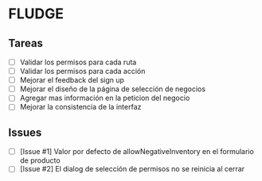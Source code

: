# FLUDGE

## Tareas

- [ ] Validar los permisos para cada ruta
- [ ] Validar los permisos para cada acción
- [ ] Mejorar el feedback del sign up
- [ ] Mejorar el diseño de la página de selección de negocios
- [ ] Agregar mas información en la peticion del negocio
- [ ] Mejorar la consistencia de la interfaz

## Issues

- [ ] [Issue #1] Valor por defecto de allowNegativeInventory en el formulario de producto
- [ ] [Issue #2] El dialog de selección de permisos no se reinicia al cerrar
